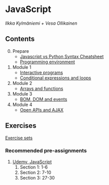 # JavaScript
*Ilkka Kylmäniemi + Vesa Ollikainen*

## Contents
0. Prepare
   * [Javascript vs Python Syntax Cheatsheet](https://medium.com/geekculture/javascript-vs-python-syntax-cheatsheet-9bc7c59599c6)
   * [Programming environment](ohjelmointiymparisto.md)
1. Module 1
   * [Interactive programs](vuorovaikutteiset_ohjelmat.md)
   * [Conditional expressions and loops](valinta-toistorakenteet.md)
2. Module 2
   * [Arrays and functions](taulukot-funktiot.md)
3. Module 3
   * [BOM, DOM and events](BOM-DOM-event.md)
4. Module 4
   * [Open APIs and AJAX](apit-ajax.md)

## Exercises
[Exercise sets](assignments.md)

### Recommended pre-assignments
1. [Udemy, JavaScript](https://www.udemy.com/course/javascript-essentials/)
   1. Section 1: 1-6 
   2. Section 2: 7-10 
   3. Section 3: 27-30
